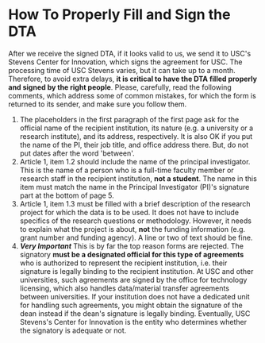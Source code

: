 # How To Properly Fill and Sign the DTA
After we receive the signed DTA, if it looks valid to us, we send it to USC's Stevens Center for Innovation, which signs the agreement for USC. The processing time of USC Stevens varies, but it can take up to a month. Therefore, to avoid extra delays, **it is critical to have the DTA filled properly and signed by the right people**. Please, carefully, read the following comments, which address some of common mistakes, for which the form is returned to its sender, and make sure you follow them.

1. The placeholders in the first paragraph of the first page ask for the official name of the recipient institution, its nature (e.g. a university or a research institute), and its address, respectively. It is also OK if you put the name of the PI, their job title, and office address there. But, do not put dates after the word 'between'.
2. Article 1, item 1.2 should include the name of the principal investigator. This is the name of a person who is a full-time faculty member or research staff in the recipient institution, **not a student**. The name in this item must match the name in the Principal Investigator (PI)'s signature part at the bottom of page 5.
3. Article 1, item 1.3 must be filled with a brief description of the research project for which the data is to be used. It does not have to include specifics of the research questions or methodology. However, it needs to explain what the project is about, **not** the funding information (e.g. grant number and funding agency). A line or two of text should be fine.
4. _**Very Important**_ This is by far the top reason forms are rejected. The signatory **must be a designated official for this type of agreements** who is authorized to represent the recipient institution, i.e. their signature is legally binding to the recipient institution. At USC and other universities, such agreements are signed by the office for technology licensing, which also handles data/material transfer agreements between universities. If your institution does not have a dedicated unit for handling such agreements, you might obtain the signature of the dean instead if the dean's signature is legally binding. Eventually, USC Stevens's Center for Innovation is the entity who determines whether the signatory is adequate or not.
